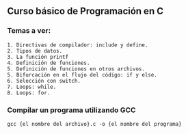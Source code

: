 ## Curso básico de Programación en C
### Temas a ver:
    1. Directivas de compilador: include y define.
    2. Tipos de datos.
    3. La función printf
    4. Definición de funciones.
    5. Definición de funciones en otros archivos.
    5. Bifurcación en el flujo del código: if y else.
    6. Selección con switch.
    7. Loops: while.
    8. Loops: for.


### Compilar un programa utilizando GCC


```
gcc {el nombre del archivo}.c -o {el nombre del programa}

```